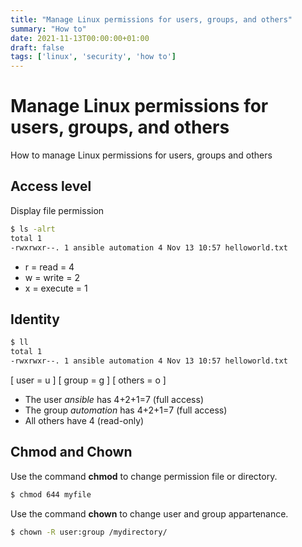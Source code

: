 ```yaml
---
title: "Manage Linux permissions for users, groups, and others"
summary: "How to"
date: 2021-11-13T00:00:00+01:00
draft: false
tags: ['linux', 'security', 'how to']
---
```


# Manage Linux permissions for users, groups, and others

How to manage Linux permissions for users, groups and others

## Access level

Display file permission

```bash
$ ls -alrt
total 1
-rwxrwxr--. 1 ansible automation 4 Nov 13 10:57 helloworld.txt
```

- r = read = 4
- w = write = 2
- x = execute = 1

## Identity

```bash
$ ll
total 1
-rwxrwxr--. 1 ansible automation 4 Nov 13 10:57 helloworld.txt
```

[ user = u ] [ group = g ] [ others = o ]

- The user *ansible* has 4+2+1=7 (full access)
- The group *automation* has 4+2+1=7 (full access)
- All others have 4  (read-only)

## Chmod and Chown

Use the command **chmod** to change permission file or directory.

```bash
$ chmod 644 myfile
```

Use the command **chown** to change user and group appartenance.

```bash
$ chown -R user:group /mydirectory/
```
